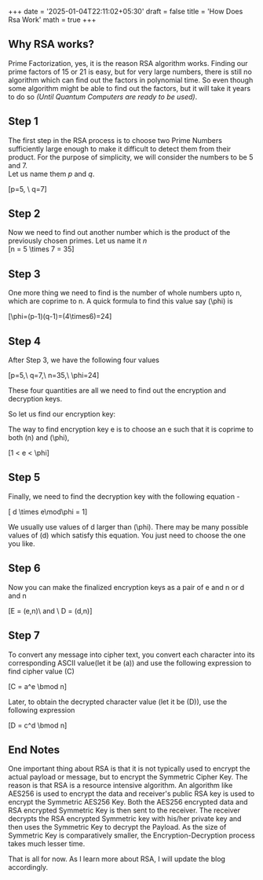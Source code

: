 +++
date = '2025-01-04T22:11:02+05:30'
draft = false
title = 'How Does Rsa Work'
math = true
+++

## Why RSA works?
Prime Factorization, yes, it is the reason RSA algorithm works. Finding our prime factors of 15 or 21 is easy, but for very large numbers, there is still no algorithm which can find out the factors in polynomial time. So even though some algorithm might be able to find out the factors, but it will take it years to do so *(Until Quantum Computers are ready to be used)*.

## Step 1
The first step in the RSA process is to choose two Prime Numbers sufficiently large enough to make it difficult to detect them from their product. For the purpose of simplicity, we will consider the numbers to be 5 and 7.  
Let us name them *p* and *q*.  

\[p=5, \ q=7\]

## Step 2
Now we need to find out another number which is the product of the previously chosen primes. Let us name it *n*  
\[n = 5 \times 7 = 35\]  

## Step 3
One more thing we need to find is the number of whole numbers upto n, which are coprime to n. A quick formula to find this value say \(\phi\) is

\[\phi=(p-1)(q-1)=(4\times6)=24\]

## Step 4
After Step 3, we have the following four values   

\[p=5,\ q=7,\ n=35,\ \phi=24\]  

These four quantities are all we need to find out the encryption and decryption keys.

So let us find our encryption key:

The way to find encryption key e is to choose an e such that it is coprime to both \(n\) and \(\phi\), 

\[1 < e < \phi\]  

## Step 5
Finally, we need to find the decryption key with the following equation -  

\[ d \times e\mod\phi = 1\]  

We usually use values of d larger than \(\phi\). There may be many possible values of \(d\) which satisfy this equation. You just need to choose the one you like.

## Step 6  

Now you can make the finalized encryption keys as a pair of e and n or d and n  

\[E = (e,n)\ and \ D = (d,n)\]

## Step 7  
To convert any message into cipher text, you convert each character into its corresponding ASCII value(let it be \(a\)) and use the following expression to find cipher value \(C\)  

\[C = a^e \bmod n\]

Later, to obtain the decrypted character value (let it be \(D\)), use the following expression  

\[D = c^d \bmod n\]

## End Notes  

One important thing about RSA is that it is not typically used to encrypt the actual payload or message, but to encrypt the Symmetric Cipher Key. The reason is that RSA is a resource intensive algorithm. An algorithm like AES256 is used to encrypt the data and receiver's public RSA key is used to encrypt the Symmetric AES256 Key. Both the AES256 encrypted data and RSA encrypted Symmetric Key is then sent to the receiver. The receiver decrypts the RSA encrypted Symmetric key with his/her private key and then uses the Symmetric Key to decrypt the Payload. As the size of Symmetric Key is comparatively smaller, the Encryption-Decryption process takes much lesser time.

That is all for now. As I learn more about RSA, I will update the blog accordingly.
